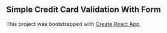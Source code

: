 ## Simple Credit Card Validation With Form

This project was bootstrapped with [Create React App](https://github.com/facebookincubator/create-react-app).